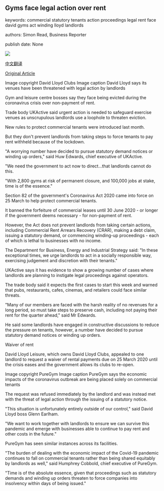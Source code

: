 ## Gyms face legal action over rent

keywords: commercial statutory tenants action proceedings legal rent face david gyms act winding lloyd landlords

authors: Simon Read, Business Reporter

publish date: None

![](https://ichef.bbci.co.uk/news/1024/branded_news/655B/production/_111774952_david-lloyd1.jpg)

[中文翻译](Gyms%20face%20legal%20action%20over%20rent_zh.md)

[Original Article](https://www.bbc.com/news/business-52274496)

Image copyright David Lloyd Clubs Image caption David Lloyd says its venues have been threatened with legal action by landlords

Gym and leisure centre bosses say they face being evicted during the coronavirus crisis over non-payment of rent.

Trade body UKActive said urgent action is needed to safeguard exercise venues as unscrupulous landlords use a loophole to threaten eviction.

New rules to protect commercial tenants were introduced last month.

But they don't prevent landlords from taking steps to force tenants to pay rent withheld because of the lockdown.

"A worrying number have decided to pursue statutory demand notices or winding up orders," said Huw Edwards, chief executive of UKActive.

"We need the government to act now to direct...that landlords cannot do this.

"With 2,800 gyms at risk of permanent closure, and 100,000 jobs at stake, time is of the essence."

Section 82 of the government's Coronavirus Act 2020 came into force on 25 March to help protect commercial tenants.

It banned the forfeiture of commercial leases until 30 June 2020 - or longer if the government deems necessary - for non-payment of rent.

However, the Act does not prevent landlords from taking certain actions, including Commercial Rent Arrears Recovery (CRAR), making a debt claim, issuing a statutory demand, or commencing winding-up proceedings - each of which is lethal to businesses with no income.

The Department for Business, Energy and Industrial Strategy said: "In these exceptional times, we urge landlords to act in a socially responsible way, exercising judgement and discretion with their tenants."

UKActive says it has evidence to show a growing number of cases where landlords are planning to instigate legal proceedings against operators.

The trade body said it expects the first cases to start this week and warned that pubs, restaurants, cafes, cinemas, and retailers could face similar threats.

"Many of our members are faced with the harsh reality of no revenues for a long period, so must take steps to preserve cash, including not paying their rent for the quarter ahead," said Mr Edwards.

He said some landlords have engaged in constructive discussions to reduce the pressure on tenants, however, a number have decided to pursue statutory demand notices or winding up orders.

Waiver of rent

David Lloyd Leisure, which owns David Lloyd Clubs, appealed to one landlord to request a waiver of rental payments due on 25 March 2020 until the crisis eases and the government allows its clubs to re-open.

Image copyright PureGym Image caption PureGym says the economic impacts of the coronavirus outbreak are being placed solely on commercial tenants

The request was refused immediately by the landlord and was instead met with the threat of legal action through the issuing of a statutory notice.

"This situation is unfortunately entirely outside of our control," said David Lloyd boss Glenn Earlham.

"We want to work together with landlords to ensure we can survive this pandemic and emerge with businesses able to continue to pay rent and other costs in the future."

PureGym has seen similar instances across its facilities.

"The burden of dealing with the economic impact of the Covid-19 pandemic continues to fall on commercial tenants rather than being shared equitably by landlords as well," said Humphrey Cobbold, chief executive of PureGym.

"Time is of the absolute essence, given that proceedings such as statutory demands and winding up orders threaten to force companies into insolvency within days of being issued."